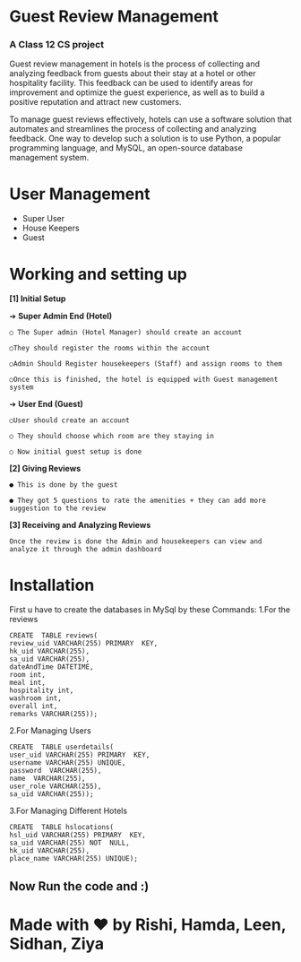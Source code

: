 # Guest Review Management
### A Class 12 CS project

Guest review management in hotels is the process of collecting and analyzing feedback from guests about their stay at a hotel or other hospitality facility. This feedback can be used to identify areas for improvement and optimize the guest experience, as well as to build a positive reputation and attract new customers.

To manage guest reviews effectively, hotels can use a software solution that automates and streamlines the process of collecting and analyzing feedback. One way to develop such a solution is to use Python, a popular programming language, and MySQL, an open-source database management system.

# User Management

 - Super User 
 - House Keepers
 - Guest

# Working and setting up

**[1]  Initial Setup**

➔ **Super Admin End (Hotel)**

	○ The Super admin (Hotel Manager) should create an account

	○They should register the rooms within the account

	○Admin Should Register housekeepers (Staff) and assign rooms to them

	○Once this is finished, the hotel is equipped with Guest management system

➔ **User End (Guest)**

	○User should create an account

	○ They should choose which room are they staying in

	○ Now initial guest setup is done

**[2]  Giving Reviews**

	● This is done by the guest

	● They got 5 questions to rate the amenities + they can add more suggestion to the review

**[3]  Receiving and Analyzing Reviews**

	Once the review is done the Admin and housekeepers can view and analyze it through the admin dashboard

# Installation
First u have to create the databases in MySql by these Commands:
1.For the reviews

    CREATE  TABLE reviews(
    review_uid VARCHAR(255) PRIMARY  KEY,
    hk_uid VARCHAR(255),
    sa_uid VARCHAR(255),
    dateAndTime DATETIME,
    room int,
    meal int,
    hospitality int,
    washroom int,
    overall int,
    remarks VARCHAR(255));

2.For Managing Users

    CREATE  TABLE userdetails(
    user_uid VARCHAR(255) PRIMARY  KEY,
    username VARCHAR(255) UNIQUE,
    password  VARCHAR(255),
    name  VARCHAR(255),
    user_role VARCHAR(255),
    sa_uid VARCHAR(255));

3.For Managing Different Hotels

    CREATE  TABLE hslocations(
    hsl_uid VARCHAR(255) PRIMARY  KEY,
    sa_uid VARCHAR(255) NOT  NULL,
    hk_uid VARCHAR(255),
    place_name VARCHAR(255) UNIQUE);

## Now Run the code and :)
# Made with ❤️ by Rishi, Hamda, Leen, Sidhan, Ziya 
